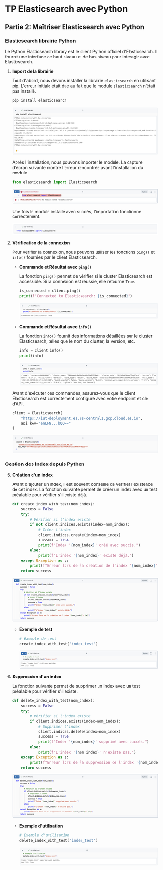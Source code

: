 # TP Elasticsearch avec Python

## Partie 2: Maîtriser Elasticsearch avec Python

### Elasticsearch librairie Python

Le Python Elasticsearch library est le client Python officiel d'Elasticsearch. Il fournit une interface de haut niveau et de bas niveau pour interagir avec Elasticsearch.

1. **Import de la librairie**

    Tout d'abord, nous devons installer la librairie `elasticsearch` en utilisant pip. L'erreur initiale était due au fait que le module `elasticsearch` n'était pas installé.

    ```python
    pip install elasticsearch
    ```
    ![Installation Elasticsearch](https://github.com/andrewarnaud1/tp-elastic/blob/main/2_pip_install.png?raw=true)

    Après l'installation, nous pouvons importer le module. La capture d'écran suivante montre l'erreur rencontrée avant l'installation du module.

    ```python
    from elasticsearch import Elasticsearch
    ```
    ![Erreur d'importation](https://github.com/andrewarnaud1/tp-elastic/blob/main/1_erreur_module.png?raw=true)

    Une fois le module installé avec succès, l'importation fonctionne correctement.

    ![Import réussi](https://github.com/andrewarnaud1/tp-elastic/blob/main/3_import_elastic.png?raw=true)

4. **Vérification de la connexion**

   Pour vérifier la connexion, nous pouvons utiliser les fonctions `ping()` et `info()` fournies par le client Elasticsearch.

    - **Commande et Résultat avec `ping()`**

      La fonction `ping()` permet de vérifier si le cluster Elasticsearch est accessible. Si la connexion est réussie, elle retourne `True`.

      ```python
      is_connected = client.ping()
      print(f"Connected to Elasticsearch: {is_connected}")
      ```
      ![Résultat ping](https://github.com/andrewarnaud1/tp-elastic/blob/main/6_resultat_ping.png?raw=true)

    - **Commande et Résultat avec `info()`**

      La fonction `info()` fournit des informations détaillées sur le cluster Elasticsearch, telles que le nom du cluster, la version, etc.

      ```python
      info = client.info()
      print(info)
      ```
      ![Résultat info](https://github.com/andrewarnaud1/tp-elastic/blob/main/7_resultat_info.png?raw=true)

   Avant d'exécuter ces commandes, assurez-vous que le client Elasticsearch est correctement configuré avec votre endpoint et clé d'API.

    ```python
    client = Elasticsearch(
        "https://iut-deployment.es.us-central1.gcp.cloud.es.io",
        api_key="enLHN...bQQ=="
    )
    ```
    ![Client Elasticsearch](https://github.com/andrewarnaud1/tp-elastic/blob/main/4_api_endpoint_and_key.png?raw=true)


### Gestion des Index depuis Python

5. **Création d'un index**

    Avant d'ajouter un index, il est souvent conseillé de vérifier l'existence de cet index. La fonction suivante permet de créer un index avec un test préalable pour vérifier s'il existe déjà.

    ```python
    def create_index_with_test(nom_index):
        success = False
        try:
            # Vérifier si l'index existe
            if not client.indices.exists(index=nom_index):
                # Créer l'index
                client.indices.create(index=nom_index)
                success = True
                print(f"Index '{nom_index}' créé avec succès.")
            else:
                print(f"L'index '{nom_index}' existe déjà.")
        except Exception as e:
            print(f"Erreur lors de la création de l'index '{nom_index}': {e}")
        return success
    ```
    ![Fonction création index](https://github.com/andrewarnaud1/tp-elastic/blob/main/8_fonction_creation_index.png?raw=true)

    - **Exemple de test**

      ```python
      # Exemple de test
      create_index_with_test("index_test")
      ```
      ![Création index test](https://github.com/andrewarnaud1/tp-elastic/blob/main/9_creation_index_test.png?raw=true)

6. **Suppression d'un index**

    La fonction suivante permet de supprimer un index avec un test préalable pour vérifier s'il existe.

    ```python
    def delete_index_with_test(nom_index):
        success = False
        try:
            # Vérifier si l'index existe
            if client.indices.exists(index=nom_index):
                # Supprimer l'index
                client.indices.delete(index=nom_index)
                success = True
                print(f"Index '{nom_index}' supprimé avec succès.")
            else:
                print(f"L'index '{nom_index}' n'existe pas.")
        except Exception as e:
            print(f"Erreur lors de la suppression de l'index '{nom_index}': {e}")
        return success
    ```
    ![Fonction suppression index](https://github.com/andrewarnaud1/tp-elastic/blob/main/10_fonction_suppression_index.png?raw=true)

    - **Exemple d'utilisation**

      ```python
      # Exemple d'utilisation
      delete_index_with_test("index_test")
      ```
      ![Suppression index test](https://github.com/andrewarnaud1/tp-elastic/blob/main/11_suppression_index_test.png?raw=true)
